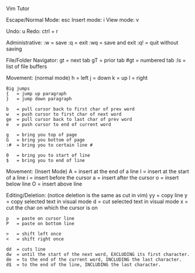 Vim Tutor

Escape/Normal Mode: esc
Insert mode: i
View mode: v


Undo: u
Redo: ctrl + r


Administrative:
	:w   = save
	:q   = exit
	:wq  = save and exit
	:q!  = quit without saving


File/Folder Navigator:
	gt   = next tab
	gT   = prior tab
	#gt  = numbered tab
	:ls  = list of file buffers


Movement: (normal mode)
	h   = left
	j   = down
	k   = up
	l   = right

	Big jumps
	{   = jump up paragraph
	}   = jump down paragraph

	b   = pull cursor back to first char of prev word
	w   = push cursor to first char of next word
	ge  = pull cursor back to last char of prev word
	e   = push cursor to end of current word

	g   = bring you top of page
	G   = bring you bottom of page
	:#  = bring you to certain line #

	0   = bring you to start of line
	$   = bring you to end of line


Movement: (Insert Mode)
	A   = insert at the end of a line
	I   = insert at the start of a line
	i   = insert before the cursor
	a   = insert after the cursor
	o   = insert below line
	O   = insert above line
	

Editing/Deletion: (notice deletion is the same as cut in vim)
	yy  = copy line
	y   = copy selected text in visual mode
	d   = cut selected text in visual mode
	x   = cut the char on which the cursor is on

	p   = paste on cursor line
	P   = paste on bottom line

	>   = shift left once
	<   = shift right once

	dd  = cuts line
	dw  = until the start of the next word, EXCLUDING its first character.
	de  = to the end of the current word, INCLUDING the last character.
	d$  = to the end of the line, INCLUDING the last character.

